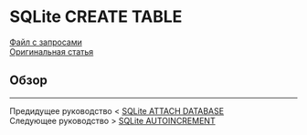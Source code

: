# SQLite CREATE TABLE #########################

[Файл с запросами][querys]   
[Оригинальная статья][origin]

[querys]: ./querys.sql
[origin]: https://www.sqlitetutorial.net/sqlite-create-table/

## Обзор ##############################

---------------------------------------

Предидущее руководство < [SQLite ATTACH DATABASE][prev]  
Следующее руководство > [SQLite AUTOINCREMENT][next]

[prev]: ../33_AttachDatabase/translate.md
[next]: ../35_Autoincrement/translate.md